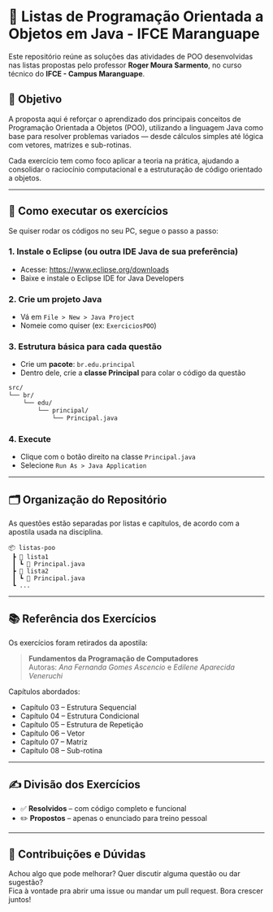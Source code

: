 # 🚀 Listas de Programação Orientada a Objetos em Java - IFCE Maranguape

Este repositório reúne as soluções das atividades de POO desenvolvidas nas listas propostas pelo professor **Roger Moura Sarmento**, no curso técnico do **IFCE - Campus Maranguape**.

## 🎯 Objetivo

A proposta aqui é reforçar o aprendizado dos principais conceitos de Programação Orientada a Objetos (POO), utilizando a linguagem Java como base para resolver problemas variados — desde cálculos simples até lógica com vetores, matrizes e sub-rotinas.

Cada exercício tem como foco aplicar a teoria na prática, ajudando a consolidar o raciocínio computacional e a estruturação de código orientado a objetos.

---

## 🧪 Como executar os exercícios

Se quiser rodar os códigos no seu PC, segue o passo a passo:

### 1. Instale o Eclipse (ou outra IDE Java de sua preferência)

- Acesse: https://www.eclipse.org/downloads
- Baixe e instale o Eclipse IDE for Java Developers

### 2. Crie um projeto Java

- Vá em `File > New > Java Project`
- Nomeie como quiser (ex: `ExerciciosPOO`)

### 3. Estrutura básica para cada questão

- Crie um **pacote**: `br.edu.principal`
- Dentro dele, crie a **classe Principal** para colar o código da questão

```bash
src/
└── br/
    └── edu/
        └── principal/
            └── Principal.java
```

### 4. Execute

- Clique com o botão direito na classe `Principal.java`
- Selecione `Run As > Java Application`

---

## 🗂 Organização do Repositório

As questões estão separadas por listas e capítulos, de acordo com a apostila usada na disciplina.

```
📦 listas-poo
 ┣ 📂 lista1
 ┃ ┗ 📜 Principal.java
 ┣ 📂 lista2
 ┃ ┗ 📜 Principal.java
 ┗ ...
```

---

## 📚 Referência dos Exercícios

Os exercícios foram retirados da apostila:

> **Fundamentos da Programação de Computadores**  
> Autoras: *Ana Fernanda Gomes Ascencio* e *Edilene Aparecida Veneruchi*

Capítulos abordados:

- Capítulo 03 – Estrutura Sequencial  
- Capítulo 04 – Estrutura Condicional  
- Capítulo 05 – Estrutura de Repetição  
- Capítulo 06 – Vetor  
- Capítulo 07 – Matriz  
- Capítulo 08 – Sub-rotina  

---

## ✍️ Divisão dos Exercícios

- ✅ **Resolvidos** – com código completo e funcional  
- ✏️ **Propostos** – apenas o enunciado para treino pessoal

---

## 🤝 Contribuições e Dúvidas

Achou algo que pode melhorar? Quer discutir alguma questão ou dar sugestão?  
Fica à vontade pra abrir uma issue ou mandar um pull request. Bora crescer juntos!